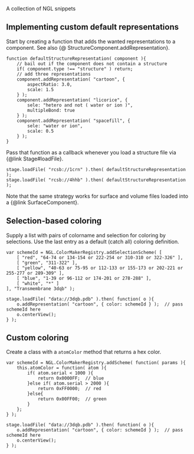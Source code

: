 
A collection of NGL snippets


## Implementing custom default representations

Start by creating a function that adds the wanted representations to a component. See also {@ StructureComponent.addRepresentation}.

```
function defaultStructureRepresentation( component ){
	// bail out if the component does not contain a structure
	if( component.type !== "structure" ) return;
	// add three representations
	component.addRepresentation( "cartoon", {
		aspectRatio: 3.0,
		scale: 1.5
	} );
	component.addRepresentation( "licorice", {
		sele: "hetero and not ( water or ion )",
		multipleBond: true
	} );
	component.addRepresentation( "spacefill", {
		sele: "water or ion",
		scale: 0.5
	} );
}
```

Pass that function as a callback whenever you load a structure file via {@link Stage#loadFile}.

```
stage.loadFile( "rcsb://1crn" ).then( defaultStructureRepresentation );
stage.loadFile( "rcsb://4hhb" ).then( defaultStructureRepresentation );
```

Note that the same strategy works for surface and volume files loaded into a {@link SurfaceComponent}.


## Selection-based coloring

Supply a list with pairs of colorname and selection for coloring by selections.
Use the last entry as a default (catch all) coloring definition.


```
var schemeId = NGL.ColorMakerRegistry.addSelectionScheme( [
    [ "red", "64-74 or 134-154 or 222-254 or 310-310 or 322-326" ],
    [ "green", "311-322" ],
    [ "yellow", "40-63 or 75-95 or 112-133 or 155-173 or 202-221 or 255-277 or 289-309" ],
    [ "blue", "1-39 or 96-112 or 174-201 or 278-288" ],
    [ "white", "*" ]
], "Transmembrane 3dqb" );

stage.loadFile( "data://3dqb.pdb" ).then( function( o ){
    o.addRepresentation( "cartoon", { color: schemeId } );  // pass schemeId here
    o.centerView();
} );
```


## Custom coloring

Create a class with a `atomColor` method that returns a hex color.

```
var schemeId = NGL.ColorMakerRegistry.addScheme( function( params ){
    this.atomColor = function( atom ){
        if( atom.serial < 1000 ){
            return 0x0000FF;  // blue
        }else if( atom.serial > 2000 ){
            return 0xFF0000;  // red
        }else{
            return 0x00FF00;  // green
        }
    };
} );

stage.loadFile( "data://3dqb.pdb" ).then( function( o ){
    o.addRepresentation( "cartoon", { color: schemeId } );  // pass schemeId here
    o.centerView();
} );
```

